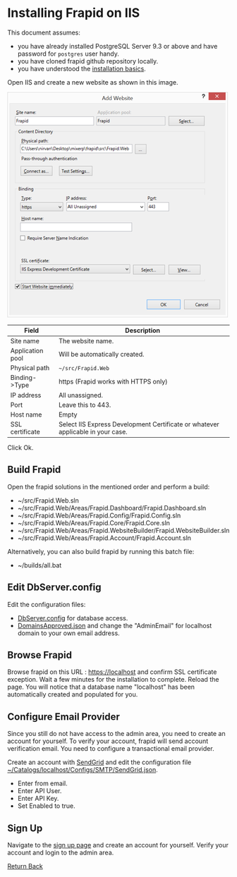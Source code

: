 # Installing Frapid on IIS

This document assumes:

* you have already installed PostgreSQL Server 9.3 or above and have password for `postgres` user handy.
* you have cloned frapid github repository locally.
* you have understood the [installation basics](readme.md).

Open IIS and create a new website as shown in this image.

![Frapid IIS Website](images/iis.png)

| Field                         | Description                                                                           |
|-------------------------------|---------------------------------------------------------------------------------------|
| Site name                     | The website name.                                                                     |
| Application pool              | Will be automatically created.                                                        |
| Physical path                 | `~/src/Frapid.Web`                                                                    |
| Binding->Type                 | https (Frapid works with HTTPS only)                                                  |
| IP address                    | All unassigned.                                                                       |
| Port                          | Leave this to 443.                                                                    |
| Host name                     | Empty                                                                                 |
| SSL certificate               | Select IIS Express Development Certificate or whatever applicable in your case.       |

Click Ok.

## Build Frapid

Open the frapid solutions in the mentioned order and perform a build:

* ~/src/Frapid.Web.sln
* ~/src/Frapid.Web/Areas/Frapid.Dashboard/Frapid.Dashboard.sln
* ~/src/Frapid.Web/Areas/Frapid.Config/Frapid.Config.sln
* ~/src/Frapid.Web/Areas/Frapid.Core/Frapid.Core.sln
* ~/src/Frapid.Web/Areas/Frapid.WebsiteBuilder/Frapid.WebsiteBuilder.sln
* ~/src/Frapid.Web/Areas/Frapid.Account/Frapid.Account.sln


Alternatively, you can also build frapid by running this batch file:

* ~/builds/all.bat

## Edit DbServer.config

Edit the configuration files:

* [DbServer.config](../configs/DbServer.config.md) for database access.
* [DomainsApproved.json](../configs/DomainsApproved.json.md) and change the "AdminEmail" for localhost domain to your own email address.

## Browse Frapid

Browse frapid on this URL : [https://localhost](https://localhost) and confirm SSL certificate exception. Wait a few minutes for the installation to complete. Reload the page.
You will notice that a database name "localhost" has been automatically created and populated for you.

## Configure Email Provider

Since you still do not have access to the admin area, you need to create an account for yourself. To verify your account, frapid will send account verification email.
You need to configure a transactional email provider.

Create an account with [SendGrid](http://sendgrid.com/) and edit the configuration file [~/Catalogs/localhost/Configs/SMTP/SendGrid.json](../configs/SendGrid.json.md).

* Enter from email.
* Enter API User.
* Enter API Key.
* Set Enabled to true.

## Sign Up

Navigate to the [sign up page](https://localhost/account/sign-up) and create an account for yourself. Verify your account and login to the admin area.

[Return Back](../../README.md)
